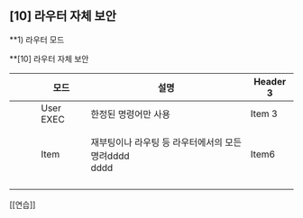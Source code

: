 
## [10] 라우터 자체 보안

**1) 라우터 모드

**[10] 라우터 자체 보안 

|     |     |     | 모드        | 설명                                   | Header 3 |
| --- | --- | --- | --------- | ------------------------------------ | -------- |
|     |     |     | User EXEC | 한정된 명령어만 사용                          | Item 3   |
|     |     |     |           |                                      |          |
|     |     |     |           |                                      |          |
|     |     |     | Item      | 재부팅이나 라우팅 등 라우터에서의 모든 명려dddd<br>dddd | Item6    |
|     |     |     |           |                                      |          |
|     |     |     |           |                                      |          |
|     |     |     |           |                                      |          |
|     |     |     |           |                                      |          |

[[연습]]



